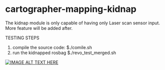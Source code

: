 # cartographer-mapping-kidnap
The kidnap module is only capable of having only Laser scan sensor input. More feature will be added after.


TESTING STEPS
1. compile the source code:
    $./comile.sh
2. run the kidnapped rosbag
    $./revo_test_merged.sh

[![IMAGE ALT TEXT HERE](https://img.youtube.com/vi/KOcpmbW1qZ0/0.jpg)](https://www.youtube.com/watch?v=KOcpmbW1qZ0)
